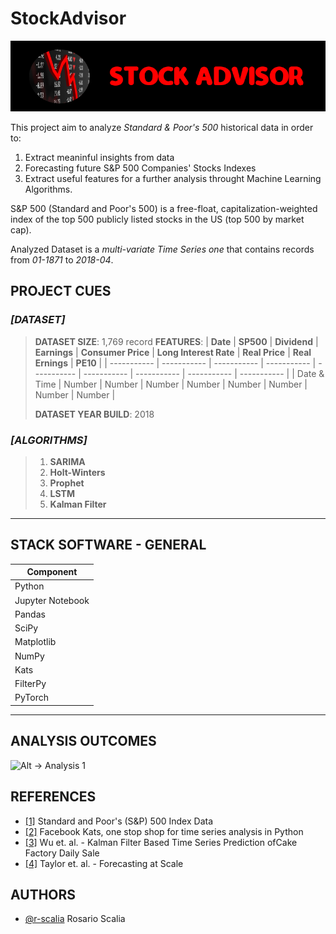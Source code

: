 # StockAdvisor
![Alt -> Project Logo](./img/project_logo.png)

This project aim to analyze *Standard & Poor's 500* historical data in order to:
1. Extract meaninful insights from data
2. Forecasting future S&P 500 Companies' Stocks Indexes 
3. Extract useful features for a further analysis throught Machine Learning Algorithms.

S&P 500 (Standard and Poor's 500) is a free-float, capitalization-weighted index of the top 500 publicly listed stocks in the US (top 500 by market cap).

Analyzed Dataset is a *multi-variate Time Series one* that contains records from *01-1871* to *2018-04*.


## PROJECT CUES


### *[DATASET]*
> **DATASET SIZE**: 1,769 record
> **FEATURES**:
> | **Date**        | **SP500**       | **Dividend**    | **Earnings**    | **Consumer Price** | **Long Interest Rate** | **Real Price**  | **Real Ernings** | **PE10**        | 
> | ----------- | ----------- | ----------- | ----------- | -----------    | -----------        | ----------- | -----------  | ----------- |
> | Date & Time      | Number       | Number       | Number       | Number          | Number              | Number       | Number        | Number       |
>
> **DATASET YEAR BUILD**: 2018

### *[ALGORITHMS]*
> 1. **SARIMA**
> 2. **Holt-Winters**
> 3. **Prophet**
> 4. **LSTM**
> 5. **Kalman Filter**

------------------------------------------------------------------------------------------
## STACK SOFTWARE - GENERAL
| **Component**        |
| -----------      |
| Python           |
| Jupyter Notebook |
| Pandas           |
| SciPy            |
| Matplotlib       |
| NumPy            |
| Kats             |
| FilterPy         |
| PyTorch          | 

------------------------------------------------------------------------------------------
## ANALYSIS OUTCOMES
![Alt -> Analysis 1](./demo/analysis_1.jpg)


## REFERENCES
- [[1]](https://datahub.io/core/s-and-p-500#data-cli) Standard and Poor's (S&P) 500 Index Data
- [[2]](https://facebookresearch.github.io/Kats/) Facebook Kats, one stop shop for time series analysis in Python
- [[3]](https://www.researchgate.net/publication/323671215_Kalman_filter_based_time_series_prediction_of_cake_factory_daily_sale) Wu et. al. - Kalman Filter Based Time Series Prediction ofCake Factory Daily Sale
- [[4]](https://peerj.com/preprints/3190.pdf) Taylor et. al. - Forecasting at Scale

## AUTHORS
- [@r-scalia](https://github.com/rscdev7) Rosario Scalia
